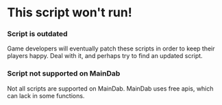 # This script won't run!

### Script is outdated

Game developers will eventually patch these scripts in order to keep their players happy. Deal with it, and perhaps try to find an updated script.

### Script not supported on MainDab

Not all scripts are supported on MainDab. MainDab uses free apis, which can lack in some functions.
